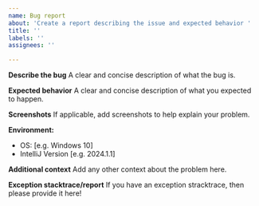 ```yaml
---
name: Bug report
about: 'Create a report describing the issue and expected behavior '
title: ''
labels: ''
assignees: ''

---
```


**Describe the bug**
A clear and concise description of what the bug is.

**Expected behavior**
A clear and concise description of what you expected to happen.

**Screenshots**
If applicable, add screenshots to help explain your problem.

**Environment:**
 - OS: [e.g. Windows 10]
 - IntelliJ Version [e.g. 2024.1.1]

**Additional context**
Add any other context about the problem here.

**Exception stacktrace/report**
If you have an exception stracktrace, then please provide it here!

